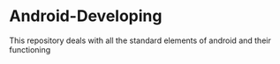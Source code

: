 # Android-Developing
This repository deals with all the standard elements of android and their functioning
